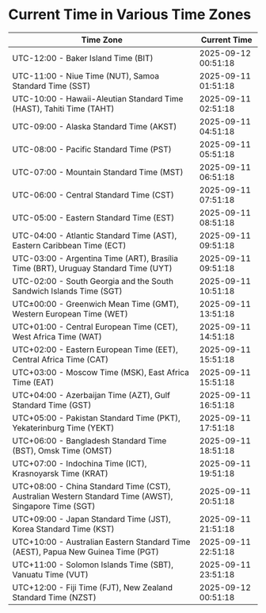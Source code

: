 # Current Time in Various Time Zones

| Time Zone | Current Time |
|-----------|--------------|
| UTC-12:00 - Baker Island Time (BIT) | 2025-09-12 00:51:18 |
| UTC-11:00 - Niue Time (NUT), Samoa Standard Time (SST) | 2025-09-11 01:51:18 |
| UTC-10:00 - Hawaii-Aleutian Standard Time (HAST), Tahiti Time (TAHT) | 2025-09-11 02:51:18 |
| UTC-09:00 - Alaska Standard Time (AKST) | 2025-09-11 04:51:18 |
| UTC-08:00 - Pacific Standard Time (PST) | 2025-09-11 05:51:18 |
| UTC-07:00 - Mountain Standard Time (MST) | 2025-09-11 06:51:18 |
| UTC-06:00 - Central Standard Time (CST) | 2025-09-11 07:51:18 |
| UTC-05:00 - Eastern Standard Time (EST) | 2025-09-11 08:51:18 |
| UTC-04:00 - Atlantic Standard Time (AST), Eastern Caribbean Time (ECT) | 2025-09-11 09:51:18 |
| UTC-03:00 - Argentina Time (ART), Brasília Time (BRT), Uruguay Standard Time (UYT) | 2025-09-11 09:51:18 |
| UTC-02:00 - South Georgia and the South Sandwich Islands Time (SGT) | 2025-09-11 10:51:18 |
| UTC±00:00 - Greenwich Mean Time (GMT), Western European Time (WET) | 2025-09-11 13:51:18 |
| UTC+01:00 - Central European Time (CET), West Africa Time (WAT) | 2025-09-11 14:51:18 |
| UTC+02:00 - Eastern European Time (EET), Central Africa Time (CAT) | 2025-09-11 15:51:18 |
| UTC+03:00 - Moscow Time (MSK), East Africa Time (EAT) | 2025-09-11 15:51:18 |
| UTC+04:00 - Azerbaijan Time (AZT), Gulf Standard Time (GST) | 2025-09-11 16:51:18 |
| UTC+05:00 - Pakistan Standard Time (PKT), Yekaterinburg Time (YEKT) | 2025-09-11 17:51:18 |
| UTC+06:00 - Bangladesh Standard Time (BST), Omsk Time (OMST) | 2025-09-11 18:51:18 |
| UTC+07:00 - Indochina Time (ICT), Krasnoyarsk Time (KRAT) | 2025-09-11 19:51:18 |
| UTC+08:00 - China Standard Time (CST), Australian Western Standard Time (AWST), Singapore Time (SGT) | 2025-09-11 20:51:18 |
| UTC+09:00 - Japan Standard Time (JST), Korea Standard Time (KST) | 2025-09-11 21:51:18 |
| UTC+10:00 - Australian Eastern Standard Time (AEST), Papua New Guinea Time (PGT) | 2025-09-11 22:51:18 |
| UTC+11:00 - Solomon Islands Time (SBT), Vanuatu Time (VUT) | 2025-09-11 23:51:18 |
| UTC+12:00 - Fiji Time (FJT), New Zealand Standard Time (NZST) | 2025-09-12 00:51:18 |
